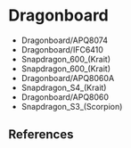# Dragonboard
* Dragonboard/APQ8074
* Dragonboard/IFC6410
* Snapdragon_600_(Krait)
* Snapdragon_600_(Krait)
* Dragonboard/APQ8060A
* Snapdragon_S4_(Krait)
* Dragonboard/APQ8060
* Snapdragon_S3_(Scorpion)
## References
